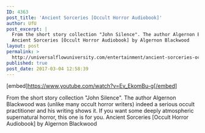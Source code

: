 ```yaml
---
ID: 4363
post_title: 'Ancient Sorceries [Occult Horror Audiobook]'
author: UfU
post_excerpt: |
  From the short story collection "John Silence". The author Algernon Blackwood was (unlike many occult horror writers) indeed a serious occult practitioner and his writing shows it. If you want some deeply atmospheric supernatural horror, this one is for you.
  Ancient Sorceries [Occult Horror Audiobook] by Algernon Blackwood
layout: post
permalink: >
  http://universalflowuniversity.com/entertainment/ancient-sorceries-occult-horror-audiobook/
published: true
post_date: 2017-03-04 12:58:39
---
```

[embed]https://www.youtube.com/watch?v=Ev_EkomBu-g[/embed]<br>
<p>From the short story collection "John Silence". The author Algernon Blackwood was (unlike many occult horror writers) indeed a serious occult practitioner and his writing shows it. If you want some deeply atmospheric supernatural horror, this one is for you.
Ancient Sorceries [Occult Horror Audiobook] by Algernon Blackwood</p>